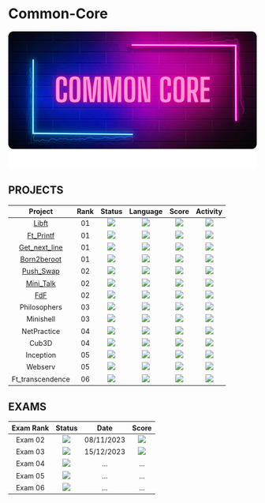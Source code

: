 # Common-Core
<div align="left">
  <img src="https://github.com/Rui-Pedro-Pires/Website-Images/blob/main/CommonCore.png" width="650"/>
</div>


## PROJECTS

| Project | Rank | Status | Language | Score | Activity |   
| :---: | :---: | :---: | :---: | :---: | :---: |
| [Libft](https://github.com/Rui-Pedro-Pires/42Libft) | 01 | <img src="https://img.shields.io/badge/done-sucess" /> |<img src="https://img.shields.io/github/languages/top/Rui-Pedro-Pires/42Libft" /> | <img src="https://img.shields.io/badge/125%20%2F%20100%20-sucess" /> | <img src="https://img.shields.io/github/last-commit/Rui-Pedro-Pires/42Libft" /> |               
| [Ft_Printf](https://github.com/Rui-Pedro-Pires/42Ft_Printf) | 01 | <img src="https://img.shields.io/badge/done-sucess" /> |<img src="https://img.shields.io/github/languages/top/Rui-Pedro-Pires/42Ft_Printf" /> | <img src="https://img.shields.io/badge/100%20%2F%20100%20-sucess" /> | <img src="https://img.shields.io/github/last-commit/Rui-Pedro-Pires/42Ft_Printf" /> |
| [Get_next_line](https://github.com/Rui-Pedro-Pires/42Get_Next_Line) | 01 | <img src="https://img.shields.io/badge/done-sucess" /> |<img src="https://img.shields.io/github/languages/top/Rui-Pedro-Pires/42Get_Next_Line" /> | <img src="https://img.shields.io/badge/125%20%2F%20100%20-sucess" /> | <img src="https://img.shields.io/github/last-commit/Rui-Pedro-Pires/42Get_Next_Line" /> |
| [Born2beroot](https://github.com/Rui-Pedro-Pires/42Born2beroot) | 01 | <img src="https://img.shields.io/badge/done-sucess" /> |<img src="https://img.shields.io/github/languages/top/Rui-Pedro-Pires/42Born2beroot" /> | <img src="https://img.shields.io/badge/125%20%2F%20100%20-sucess" /> | <img src="https://img.shields.io/github/last-commit/Rui-Pedro-Pires/42Born2beroot" /> |
| [Push_Swap](https://github.com/Rui-Pedro-Pires/42Push_Swap) | 02 | <img src="https://img.shields.io/badge/done-sucess" /> |<img src="https://img.shields.io/github/languages/top/Rui-Pedro-Pires/42Push_Swap" /> | <img src="https://img.shields.io/badge/125%20%2F%20100%20-sucess" /> | <img src="https://img.shields.io/github/last-commit/Rui-Pedro-Pires/42Push_swap" /> |
| [Mini_Talk](https://github.com/Rui-Pedro-Pires/42Mini_Talk) | 02 | <img src="https://img.shields.io/badge/done-sucess" /> |<img src="https://img.shields.io/github/languages/top/Rui-Pedro-Pires/42Mini_Talk" /> | <img src="https://img.shields.io/badge/125%20%2F%20100%20-sucess" /> | <img src="https://img.shields.io/github/last-commit/Rui-Pedro-Pires/42Mini_Talk" /> |
| [FdF](https://github.com/Rui-Pedro-Pires/42FdF) | 02 | <img src="https://img.shields.io/badge/done-sucess" /> |<img src="https://img.shields.io/github/languages/top/Rui-Pedro-Pires/42FdF" /> | <img src="https://img.shields.io/badge/125%20%2F%20100%20-sucess" /> | <img src="https://img.shields.io/github/last-commit/Rui-Pedro-Pires/42FdF" /> |
| Philosophers | 03 | <img src="https://img.shields.io/badge/in%20progress-grey?style=grey"/> | <img src="https://img.shields.io/badge/none-grey?style=flat"/> | <img src="https://img.shields.io/badge/0%20%2F%20100-grey?style=grey"/> | <img src="https://img.shields.io/badge/none-darkblue?style=flat&logo=none&label=last%20commit"/> |
| Minishell | 03 | <img src="https://img.shields.io/badge/in%20progress-grey?style=grey"/> | <img src="https://img.shields.io/badge/none-grey?style=flat"/> | <img src="https://img.shields.io/badge/0%20%2F%20100-grey?style=grey"/> | <img src="https://img.shields.io/badge/none-darkblue?style=flat&logo=none&label=last%20commit"/> |
| NetPractice | 04 | <img src="https://img.shields.io/badge/not%20done%20-grey?style=grey" />  | <img src="https://img.shields.io/badge/none-grey?style=flat"/> | <img src="https://img.shields.io/badge/0%20%2F%20100-grey?style=grey"/> | <img src="https://img.shields.io/badge/none-darkblue?style=flat&logo=none&label=last%20commit"/> |
| Cub3D | 04 | <img src="https://img.shields.io/badge/not%20done%20-grey?style=grey" />  | <img src="https://img.shields.io/badge/none-grey?style=flat"/> | <img src="https://img.shields.io/badge/0%20%2F%20100-grey?style=grey"/> | <img src="https://img.shields.io/badge/none-darkblue?style=flat&logo=none&label=last%20commit"/> |
| Inception | 05 | <img src="https://img.shields.io/badge/not%20done%20-grey?style=grey" /> | <img src="https://img.shields.io/badge/none-grey?style=flat"/> | <img src="https://img.shields.io/badge/0%20%2F%20100-grey?style=grey"/> | <img src="https://img.shields.io/badge/none-darkblue?style=flat&logo=none&label=last%20commit"/> |
| Webserv | 05 | <img src="https://img.shields.io/badge/not%20done%20-grey?style=grey" />  | <img src="https://img.shields.io/badge/none-grey?style=flat"/> | <img src="https://img.shields.io/badge/0%20%2F%20100-grey?style=grey"/> | <img src="https://img.shields.io/badge/none-darkblue?style=flat&logo=none&label=last%20commit"/> |
| Ft_transcendence | 06 | <img src="https://img.shields.io/badge/not%20done%20-grey?style=grey" /> | <img src="https://img.shields.io/badge/none-grey?style=flat"/> | <img src="https://img.shields.io/badge/0%20%2F%20100-grey?style=grey"/> | <img src="https://img.shields.io/badge/none-darkblue?style=flat&logo=none&label=last%20commit"/> |

</div>

## EXAMS
<div align="left">
  
  | Exam Rank | Status | Date | Score |
  | :---: | :---: | :---: | :---: |
  | Exam 02 | <img src="https://img.shields.io/badge/done-sucess" /> | 08/11/2023 | <img src="https://img.shields.io/badge/100%20%2F%20100%20-sucess" /> |
  | Exam 03 | <img src="https://img.shields.io/badge/done-sucess" /> | 15/12/2023 | <img src="https://img.shields.io/badge/100%20%2F%20100%20-sucess" /> |
  | Exam 04 | <img src="https://img.shields.io/badge/not%20done%20-grey?style=grey" /> | ... | ... |
  | Exam 05 | <img src="https://img.shields.io/badge/not%20done%20-grey?style=grey" /> | ... | ... |
  | Exam 06 | <img src="https://img.shields.io/badge/not%20done%20-grey?style=grey" /> | ... | ... |
</div>
